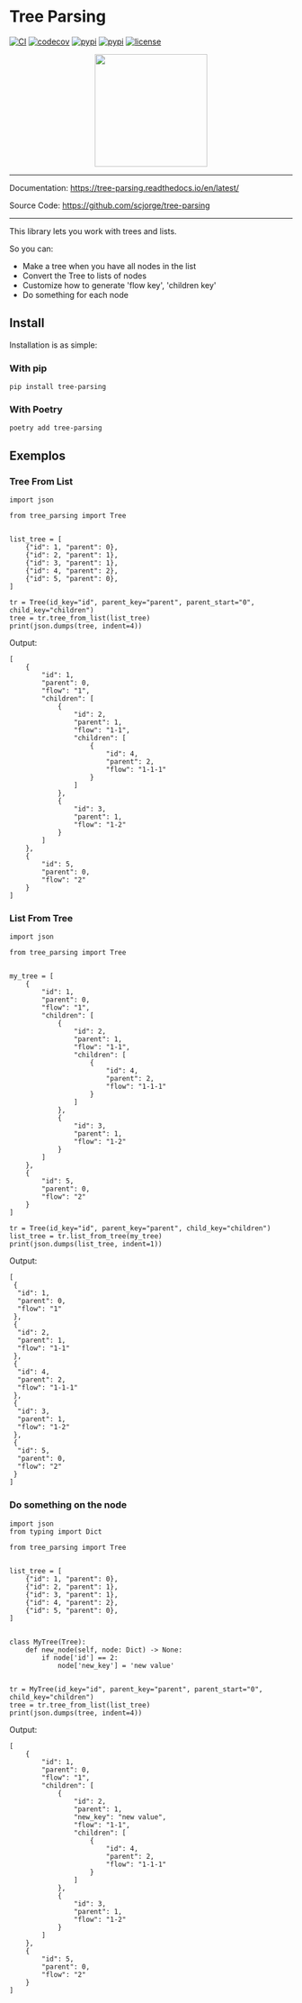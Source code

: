 # Tree Parsing

[![CI](https://github.com/scjorge/tree-parsing/workflows/CI/badge.svg?event=push)](https://github.com/scjorge/tree-parsing/actions)
[![codecov](https://codecov.io/gh/scjorge/tree-parsing/branch/master/graph/badge.svg?token=0HF8XRJDV1)](https://codecov.io/gh/scjorge/tree-parsing)
[![pypi](https://img.shields.io/pypi/v/tree-parsing)](https://pypi.org/project/tree-parsing/)
[![pypi](https://img.shields.io/pypi/pyversions/tree-parsing)](https://pypi.org/project/tree-parsing/)
[![license](https://img.shields.io/pypi/l/tree-parsing)](https://github.com/scjorge/tree-parsing/blob/master/LICENSE)


<p align="center">
    <img src="https://raw.githubusercontent.com/scjorge/tree-parsing/master/docs/assets/logo.png" width='200'/>
</p>

---

Documentation: https://tree-parsing.readthedocs.io/en/latest/

Source Code: https://github.com/scjorge/tree-parsing

---


This library lets you work with trees and lists.

So you can:

- Make a tree when you have all nodes in the list
- Convert the Tree to lists of nodes
- Customize how to generate 'flow key', 'children key'
- Do something for each node


## Install
Installation is as simple:

### With pip

```
pip install tree-parsing
```

### With Poetry

```
poetry add tree-parsing
```

## Exemplos

### Tree From List 

```{.py3 linenums=1}
import json

from tree_parsing import Tree


list_tree = [
    {"id": 1, "parent": 0},
    {"id": 2, "parent": 1},
    {"id": 3, "parent": 1},
    {"id": 4, "parent": 2},
    {"id": 5, "parent": 0},
]

tr = Tree(id_key="id", parent_key="parent", parent_start="0", child_key="children")
tree = tr.tree_from_list(list_tree)
print(json.dumps(tree, indent=4))
```

Output:

```
[
    {
        "id": 1,
        "parent": 0,
        "flow": "1",
        "children": [
            {
                "id": 2,
                "parent": 1,
                "flow": "1-1",
                "children": [
                    {
                        "id": 4,
                        "parent": 2,
                        "flow": "1-1-1"
                    }
                ]
            },
            {
                "id": 3,
                "parent": 1,
                "flow": "1-2"
            }
        ]
    },
    {
        "id": 5,
        "parent": 0,
        "flow": "2"
    }
]
```

### List From Tree

```{.py3 linenums=1}
import json

from tree_parsing import Tree


my_tree = [
    {
        "id": 1,
        "parent": 0,
        "flow": "1",
        "children": [
            {
                "id": 2,
                "parent": 1,
                "flow": "1-1",
                "children": [
                    {
                        "id": 4,
                        "parent": 2,
                        "flow": "1-1-1"
                    }
                ]
            },
            {
                "id": 3,
                "parent": 1,
                "flow": "1-2"
            }
        ]
    },
    {
        "id": 5,
        "parent": 0,
        "flow": "2"
    }
]

tr = Tree(id_key="id", parent_key="parent", child_key="children")
list_tree = tr.list_from_tree(my_tree)
print(json.dumps(list_tree, indent=1))
```

Output:

```
[
 {
  "id": 1,
  "parent": 0,
  "flow": "1"
 },
 {
  "id": 2,
  "parent": 1,
  "flow": "1-1"
 },
 {
  "id": 4,
  "parent": 2,
  "flow": "1-1-1"
 },
 {
  "id": 3,
  "parent": 1,
  "flow": "1-2"
 },
 {
  "id": 5,
  "parent": 0,
  "flow": "2"
 }
]
```

### Do something on the node

```{.py3 linenums=1}
import json
from typing import Dict

from tree_parsing import Tree


list_tree = [
    {"id": 1, "parent": 0},
    {"id": 2, "parent": 1},
    {"id": 3, "parent": 1},
    {"id": 4, "parent": 2},
    {"id": 5, "parent": 0},
]


class MyTree(Tree):
    def new_node(self, node: Dict) -> None:
        if node['id'] == 2:
            node['new_key'] = 'new value'
        

tr = MyTree(id_key="id", parent_key="parent", parent_start="0", child_key="children")
tree = tr.tree_from_list(list_tree)
print(json.dumps(tree, indent=4))
```

Output:

```
[
    {
        "id": 1,
        "parent": 0,
        "flow": "1",
        "children": [
            {
                "id": 2,
                "parent": 1,
                "new_key": "new value",
                "flow": "1-1",
                "children": [
                    {
                        "id": 4,
                        "parent": 2,
                        "flow": "1-1-1"
                    }
                ]
            },
            {
                "id": 3,
                "parent": 1,
                "flow": "1-2"
            }
        ]
    },
    {
        "id": 5,
        "parent": 0,
        "flow": "2"
    }
]
```
